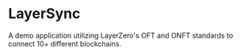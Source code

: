 # LayerSync

A demo application utilizing LayerZero's OFT and ONFT standards to connect 10+ different blockchains.
